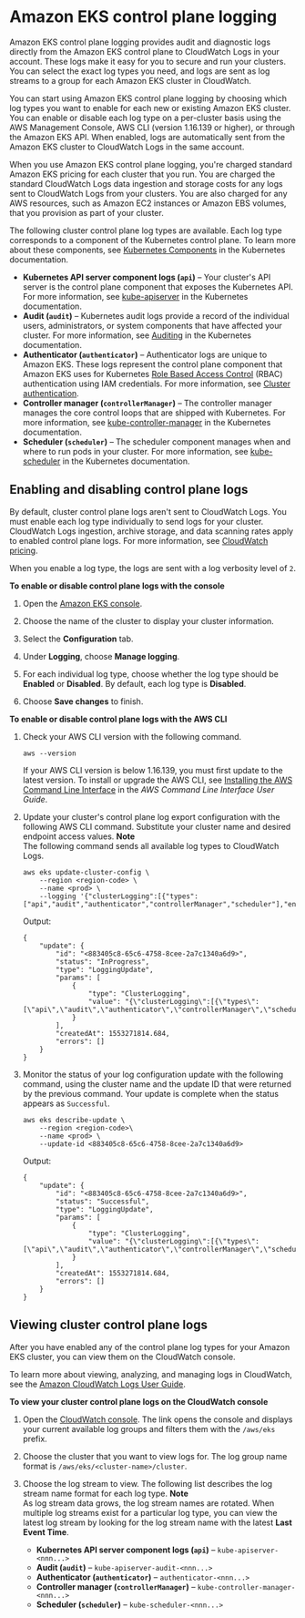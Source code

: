 # Amazon EKS control plane logging<a name="control-plane-logs"></a>

Amazon EKS control plane logging provides audit and diagnostic logs directly from the Amazon EKS control plane to CloudWatch Logs in your account\. These logs make it easy for you to secure and run your clusters\. You can select the exact log types you need, and logs are sent as log streams to a group for each Amazon EKS cluster in CloudWatch\.

You can start using Amazon EKS control plane logging by choosing which log types you want to enable for each new or existing Amazon EKS cluster\. You can enable or disable each log type on a per\-cluster basis using the AWS Management Console, AWS CLI \(version 1\.16\.139 or higher\), or through the Amazon EKS API\. When enabled, logs are automatically sent from the Amazon EKS cluster to CloudWatch Logs in the same account\.

When you use Amazon EKS control plane logging, you're charged standard Amazon EKS pricing for each cluster that you run\. You are charged the standard CloudWatch Logs data ingestion and storage costs for any logs sent to CloudWatch Logs from your clusters\. You are also charged for any AWS resources, such as Amazon EC2 instances or Amazon EBS volumes, that you provision as part of your cluster\.

The following cluster control plane log types are available\. Each log type corresponds to a component of the Kubernetes control plane\. To learn more about these components, see [Kubernetes Components](https://kubernetes.io/docs/concepts/overview/components/) in the Kubernetes documentation\.
+ **Kubernetes API server component logs \(`api`\)** – Your cluster's API server is the control plane component that exposes the Kubernetes API\. For more information, see [kube\-apiserver](https://kubernetes.io/docs/reference/command-line-tools-reference/kube-apiserver/) in the Kubernetes documentation\.
+ **Audit \(`audit`\)** – Kubernetes audit logs provide a record of the individual users, administrators, or system components that have affected your cluster\. For more information, see [Auditing](https://kubernetes.io/docs/tasks/debug-application-cluster/audit/) in the Kubernetes documentation\.
+ **Authenticator \(`authenticator`\)** – Authenticator logs are unique to Amazon EKS\. These logs represent the control plane component that Amazon EKS uses for Kubernetes [Role Based Access Control](https://kubernetes.io/docs/admin/authorization/rbac/) \(RBAC\) authentication using IAM credentials\. For more information, see [Cluster authentication](managing-auth.md)\.
+ **Controller manager \(`controllerManager`\)** – The controller manager manages the core control loops that are shipped with Kubernetes\. For more information, see [kube\-controller\-manager](https://kubernetes.io/docs/reference/command-line-tools-reference/kube-controller-manager/) in the Kubernetes documentation\.
+ **Scheduler \(`scheduler`\)** – The scheduler component manages when and where to run pods in your cluster\. For more information, see [kube\-scheduler](https://kubernetes.io/docs/reference/command-line-tools-reference/kube-scheduler/) in the Kubernetes documentation\.

## Enabling and disabling control plane logs<a name="enabling-control-plane-log-export"></a>

By default, cluster control plane logs aren't sent to CloudWatch Logs\. You must enable each log type individually to send logs for your cluster\. CloudWatch Logs ingestion, archive storage, and data scanning rates apply to enabled control plane logs\. For more information, see [CloudWatch pricing](http://aws.amazon.com/cloudwatch/pricing/)\.

When you enable a log type, the logs are sent with a log verbosity level of `2`\. 

**To enable or disable control plane logs with the console**

1. Open the [Amazon EKS console](https://console.aws.amazon.com/eks/home#/clusters)\.

1. Choose the name of the cluster to display your cluster information\.

1. Select the **Configuration** tab\.

1. Under **Logging**, choose **Manage logging**\.

1. For each individual log type, choose whether the log type should be **Enabled** or **Disabled**\. By default, each log type is **Disabled**\.

1. Choose **Save changes** to finish\.

**To enable or disable control plane logs with the AWS CLI**

1. Check your AWS CLI version with the following command\.

   ```
   aws --version
   ```

   If your AWS CLI version is below 1\.16\.139, you must first update to the latest version\. To install or upgrade the AWS CLI, see [Installing the AWS Command Line Interface](https://docs.aws.amazon.com/cli/latest/userguide/installing.html) in the *AWS Command Line Interface User Guide*\.

1. Update your cluster's control plane log export configuration with the following AWS CLI command\. Substitute your cluster name and desired endpoint access values\.
**Note**  
The following command sends all available log types to CloudWatch Logs\.

   ```
   aws eks update-cluster-config \
       --region <region-code> \
       --name <prod> \
       --logging '{"clusterLogging":[{"types":["api","audit","authenticator","controllerManager","scheduler"],"enabled":true}]}'
   ```

   Output:

   ```
   {
       "update": {
           "id": "<883405c8-65c6-4758-8cee-2a7c1340a6d9>",
           "status": "InProgress",
           "type": "LoggingUpdate",
           "params": [
               {
                   "type": "ClusterLogging",
                   "value": "{\"clusterLogging\":[{\"types\":[\"api\",\"audit\",\"authenticator\",\"controllerManager\",\"scheduler\"],\"enabled\":true}]}"
               }
           ],
           "createdAt": 1553271814.684,
           "errors": []
       }
   }
   ```

1. Monitor the status of your log configuration update with the following command, using the cluster name and the update ID that were returned by the previous command\. Your update is complete when the status appears as `Successful`\.

   ```
   aws eks describe-update \
       --region <region-code>\
       --name <prod> \
       --update-id <883405c8-65c6-4758-8cee-2a7c1340a6d9>
   ```

   Output:

   ```
   {
       "update": {
           "id": "<883405c8-65c6-4758-8cee-2a7c1340a6d9>",
           "status": "Successful",
           "type": "LoggingUpdate",
           "params": [
               {
                   "type": "ClusterLogging",
                   "value": "{\"clusterLogging\":[{\"types\":[\"api\",\"audit\",\"authenticator\",\"controllerManager\",\"scheduler\"],\"enabled\":true}]}"
               }
           ],
           "createdAt": 1553271814.684,
           "errors": []
       }
   }
   ```

## Viewing cluster control plane logs<a name="viewing-control-plane-logs"></a>

After you have enabled any of the control plane log types for your Amazon EKS cluster, you can view them on the CloudWatch console\.

To learn more about viewing, analyzing, and managing logs in CloudWatch, see the [Amazon CloudWatch Logs User Guide](https://docs.aws.amazon.com/AmazonCloudWatch/latest/logs/)\.

**To view your cluster control plane logs on the CloudWatch console**

1. Open the [CloudWatch console](https://console.aws.amazon.com/cloudwatch/home#logs:prefix=/aws/eks)\. The link opens the console and displays your current available log groups and filters them with the `/aws/eks` prefix\.

1. Choose the cluster that you want to view logs for\. The log group name format is `/aws/eks/<cluster-name>/cluster`\.

1. Choose the log stream to view\. The following list describes the log stream name format for each log type\.
**Note**  
As log stream data grows, the log stream names are rotated\. When multiple log streams exist for a particular log type, you can view the latest log stream by looking for the log stream name with the latest **Last Event Time**\.
   + **Kubernetes API server component logs \(`api`\)** – `kube-apiserver-<nnn...>`
   + **Audit \(`audit`\)** – `kube-apiserver-audit-<nnn...>`
   + **Authenticator \(`authenticator`\)** – `authenticator-<nnn...>`
   + **Controller manager \(`controllerManager`\)** – `kube-controller-manager-<nnn...>`
   + **Scheduler \(`scheduler`\)** – `kube-scheduler-<nnn...>`
